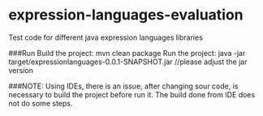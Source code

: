 # expression-languages-evaluation
Test code for different java expression languages libraries

###Run
	Build the project: mvn clean package
	Run the project: java -jar target/expressionlanguages-0.0.1-SNAPSHOT.jar //please adjust the jar version

###NOTE:
	Using IDEs, there is an issue, after changing sour code, is necessary to build the project before run it. The build done from IDE does not do some steps.